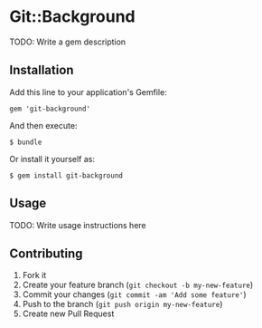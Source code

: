 # Git::Background

TODO: Write a gem description

## Installation

Add this line to your application's Gemfile:

    gem 'git-background'

And then execute:

    $ bundle

Or install it yourself as:

    $ gem install git-background

## Usage

TODO: Write usage instructions here

## Contributing

1. Fork it
2. Create your feature branch (`git checkout -b my-new-feature`)
3. Commit your changes (`git commit -am 'Add some feature'`)
4. Push to the branch (`git push origin my-new-feature`)
5. Create new Pull Request
